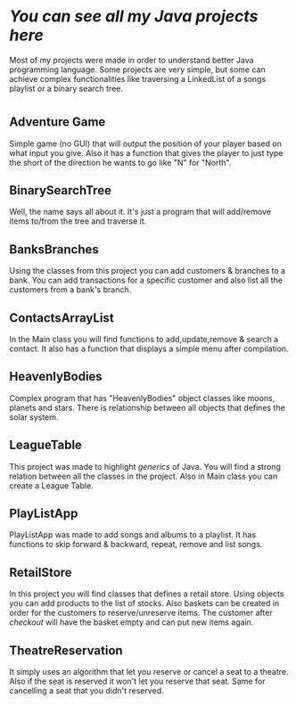# *You can see all my Java projects here*
Most of my projects were made in order to understand better Java programming language.
Some projects are very simple, but some can achieve complex functionalities like traversing a LinkedList of a songs playlist or a binary search tree.
#
## Adventure Game
Simple game (no GUI) that will output the position of your player based on what input you give.
Also it has a function that gives the player to just type the short of the direction he wants to go like "N" for "North".
## BinarySearchTree
Well, the name says all about it. It's just a program that will add/remove items to/from the tree and traverse it.
## BanksBranches
Using the classes from this project you can add customers & branches to a bank.
You can add transactions for a specific customer and also list all the customers from a bank's branch.
## ContactsArrayList
In the Main class you will find functions to add,update,remove & search a contact.
It also has a function that displays a simple menu after compilation.
## HeavenlyBodies
Complex program that has "HeavenlyBodies" object classes like moons, planets and stars.
There is relationship between all objects that defines the solar system.
## LeagueTable
This project was made to highlight *generics* of Java.
You will find a strong relation between all the classes in the project.
Also in Main class you can create a League Table.
## PlayListApp
PlayListApp was made to add songs and albums to a playlist.
It has functions to skip forward & backward, repeat, remove and list songs.
## RetailStore
In this project you will find classes that defines a retail store.
Using objects you can add products to the list of stocks. Also baskets can be created in order for the customers to reserve/unreserve items.
The customer after *checkout* will have the basket empty and can put new items again.
## TheatreReservation
It simply uses an algorithm that let you reserve or cancel a seat to a theatre.
Also if the seat is reserved it won't let you reserve that seat.
Same for cancelling a seat that you didn't reserved.
					

